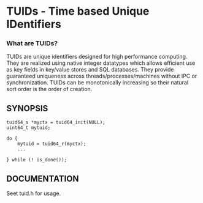 # TUIDs - Time based Unique IDentifiers

### What are TUIDs?

TUIDs are unique identifiers designed for high performance computing.
They are realized using native integer datatypes which allows efficient use as key
fields in key/value stores and SQL databases.  They provide guaranteed uniqueness 
across threads/processes/machines without IPC or synchronization.  TUIDs can be
monotonically increasing so their natural sort order is the order of creation.


## SYNOPSIS

    tuid64_s *myctx = tuid64_init(NULL);
    uint64_t mytuid;
     
    do {
        mytuid = tuid64_r(myctx);
        ...
        
    } while (! is_done());


## DOCUMENTATION

Seet tuid.h for usage.
